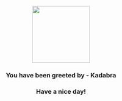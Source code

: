 <p align="center">
    <img src="https://raw.githubusercontent.com/PokeAPI/sprites/master/sprites/pokemon/64.png" width="150" height="150">
</p>
<h3 align="center">You have been greeted by - <b>Kadabra</b></h3>
<h3 align="center">Have a nice day!</h3>
